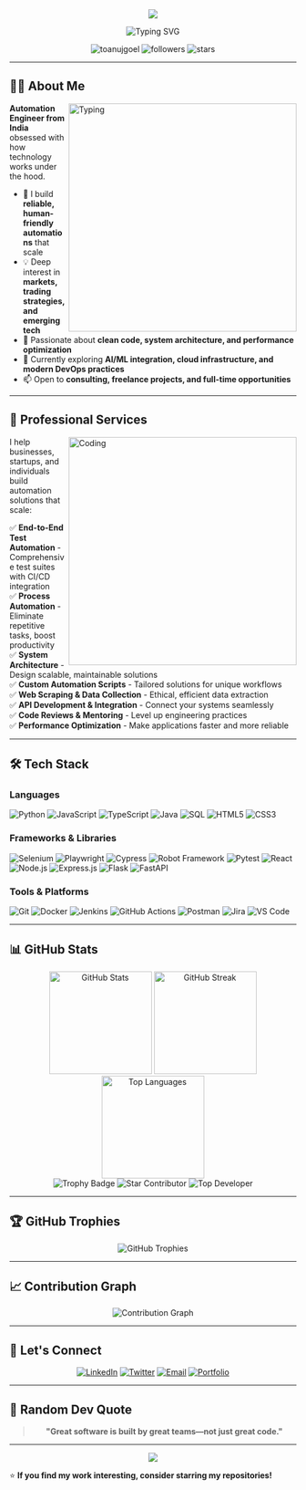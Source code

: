 <!-- Header Banner -->
<div align="center">
  <img src="https://capsule-render.vercel.app/api?type=waving&color=gradient&customColorList=6,11,20&height=200&section=header&text=Anuj%20Goel&fontSize=80&fontAlignY=35&animation=twinkling&fontColor=fff" />
</div>

<!-- Typing Animation -->
<p align="center">
  <img src="https://readme-typing-svg.demolab.com?font=Fira+Code&size=22&duration=3000&pause=1000&color=00D9FF&center=true&vCenter=true&multiline=false&width=600&lines=Automation+Engineer+%7C+Tech+Enthusiast;Building+Scalable+Solutions;Full-Stack+%2B+DevOps+%2B+Testing" alt="Typing SVG" />
</p>

<!-- Profile Views & Stats Badges -->
<p align="center">
  <img src="https://komarev.com/ghpvc/?username=toanujgoel&label=Profile%20views&color=0e75b6&style=flat" alt="toanujgoel" />
  <img src="https://img.shields.io/github/followers/toanujgoel?label=Followers&style=for-the-badge&color=blue" alt="followers" />
  <img src="https://img.shields.io/github/stars/toanujgoel?label=Stars&style=for-the-badge&color=yellow" alt="stars" />
</p>

---

## 👨‍💻 About Me

<img align="right" alt="Typing" width="400" src="https://readme-typing-svg.demolab.com?font=Fira+Code&size=22&duration=3000&pause=1000&color=00D9FF&center=true&vCenter=true&multiline=false&width=400&lines=Coding...;Building...;Automating...;Testing..." />

**Automation Engineer from India** obsessed with how technology works under the hood.

- 🔧 I build **reliable, human-friendly automations** that scale
- 💡 Deep interest in **markets, trading strategies, and emerging tech**
- 🚀 Passionate about **clean code, system architecture, and performance optimization**
- 🎯 Currently exploring **AI/ML integration, cloud infrastructure, and modern DevOps practices**
- 📫 Open to **consulting, freelance projects, and full-time opportunities**

---

## 💼 Professional Services

<img align="right" alt="Coding" width="400" src="https://cdn.dribbble.com/users/1162077/screenshots/3848914/programmer.gif"/>

I help businesses, startups, and individuals build automation solutions that scale:

✅ **End-to-End Test Automation** - Comprehensive test suites with CI/CD integration  
✅ **Process Automation** - Eliminate repetitive tasks, boost productivity  
✅ **System Architecture** - Design scalable, maintainable solutions  
✅ **Custom Automation Scripts** - Tailored solutions for unique workflows  
✅ **Web Scraping & Data Collection** - Ethical, efficient data extraction  
✅ **API Development & Integration** - Connect your systems seamlessly  
✅ **Code Reviews & Mentoring** - Level up engineering practices  
✅ **Performance Optimization** - Make applications faster and more reliable  

---

## 🛠️ Tech Stack

### Languages

![Python](https://img.shields.io/badge/Python-3776AB?style=for-the-badge&logo=python&logoColor=white)
![JavaScript](https://img.shields.io/badge/JavaScript-F7DF1E?style=for-the-badge&logo=javascript&logoColor=black)
![TypeScript](https://img.shields.io/badge/TypeScript-007ACC?style=for-the-badge&logo=typescript&logoColor=white)
![Java](https://img.shields.io/badge/Java-ED8B00?style=for-the-badge&logo=java&logoColor=white)
![SQL](https://img.shields.io/badge/SQL-4479A1?style=for-the-badge&logo=postgresql&logoColor=white)
![HTML5](https://img.shields.io/badge/HTML5-E34F26?style=for-the-badge&logo=html5&logoColor=white)
![CSS3](https://img.shields.io/badge/CSS3-1572B6?style=for-the-badge&logo=css3&logoColor=white)

### Frameworks & Libraries

![Selenium](https://img.shields.io/badge/Selenium-43B02A?style=for-the-badge&logo=selenium&logoColor=white)
![Playwright](https://img.shields.io/badge/Playwright-2EAD33?style=for-the-badge&logo=playwright&logoColor=white)
![Cypress](https://img.shields.io/badge/Cypress-17202C?style=for-the-badge&logo=cypress&logoColor=white)
![Robot Framework](https://img.shields.io/badge/Robot_Framework-000000?style=for-the-badge&logo=robot-framework&logoColor=white)
![Pytest](https://img.shields.io/badge/Pytest-0A9EDC?style=for-the-badge&logo=pytest&logoColor=white)
![React](https://img.shields.io/badge/React-20232A?style=for-the-badge&logo=react&logoColor=61DAFB)
![Node.js](https://img.shields.io/badge/Node.js-339933?style=for-the-badge&logo=node.js&logoColor=white)
![Express.js](https://img.shields.io/badge/Express.js-000000?style=for-the-badge&logo=express&logoColor=white)
![Flask](https://img.shields.io/badge/Flask-000000?style=for-the-badge&logo=flask&logoColor=white)
![FastAPI](https://img.shields.io/badge/FastAPI-009688?style=for-the-badge&logo=fastapi&logoColor=white)

### Tools & Platforms

![Git](https://img.shields.io/badge/Git-F05032?style=for-the-badge&logo=git&logoColor=white)
![Docker](https://img.shields.io/badge/Docker-2496ED?style=for-the-badge&logo=docker&logoColor=white)
![Jenkins](https://img.shields.io/badge/Jenkins-D24939?style=for-the-badge&logo=jenkins&logoColor=white)
![GitHub Actions](https://img.shields.io/badge/GitHub_Actions-2088FF?style=for-the-badge&logo=github-actions&logoColor=white)
![Postman](https://img.shields.io/badge/Postman-FF6C37?style=for-the-badge&logo=postman&logoColor=white)
![Jira](https://img.shields.io/badge/Jira-0052CC?style=for-the-badge&logo=jira&logoColor=white)
![VS Code](https://img.shields.io/badge/VS_Code-007ACC?style=for-the-badge&logo=visual-studio-code&logoColor=white)

---

## 📊 GitHub Stats

<div align="center">
  <img src="https://github-readme-stats.vercel.app/api?username=toanujgoel&show_icons=true&theme=tokyonight&hide_border=true&bg_color=0D1117&title_color=00D9FF&icon_color=00D9FF" alt="GitHub Stats" height="180"/>
  <img src="https://github-readme-streak-stats.herokuapp.com/?user=toanujgoel&theme=tokyonight&hide_border=true&background=0D1117&ring=00D9FF&fire=00D9FF&currStreakLabel=00D9FF" alt="GitHub Streak" height="180"/>
</div>

<div align="center">
  <img src="https://github-readme-stats.vercel.app/api/top-langs/?username=toanujgoel&layout=compact&theme=tokyonight&hide_border=true&bg_color=0D1117&title_color=00D9FF" alt="Top Languages" height="180"/>
</div>

<!-- Hardcoded Trophy Badge -->
<div align="center">
  <img src="https://img.shields.io/badge/🏆_GitHub_Trophy-Gold-FFD700?style=for-the-badge" alt="Trophy Badge" />
  <img src="https://img.shields.io/badge/⭐_Star_Contributor-Platinum-E5E4E2?style=for-the-badge" alt="Star Contributor" />
  <img src="https://img.shields.io/badge/🚀_Top_Developer-Diamond-B9F2FF?style=for-the-badge" alt="Top Developer" />
</div>

---

## 🏆 GitHub Trophies

<div align="center">
  <img src="https://github-profile-trophy.vercel.app/?username=toanujgoel&theme=tokyonight&no-frame=true&no-bg=true&column=7" alt="GitHub Trophies" />
</div>

---

## 📈 Contribution Graph

<div align="center">
  <img src="https://github-readme-activity-graph.vercel.app/graph?username=toanujgoel&bg_color=0D1117&color=00D9FF&line=00D9FF&point=FFFFFF&hide_border=true" alt="Contribution Graph" />
</div>

---

## 🤝 Let's Connect

<div align="center">

[![LinkedIn](https://img.shields.io/badge/LinkedIn-0077B5?style=for-the-badge&logo=linkedin&logoColor=white)](https://linkedin.com/in/anujgoel)
[![Twitter](https://img.shields.io/badge/Twitter-1DA1F2?style=for-the-badge&logo=twitter&logoColor=white)](https://twitter.com/toanujgoel)
[![Email](https://img.shields.io/badge/Email-D14836?style=for-the-badge&logo=gmail&logoColor=white)](mailto:anuj@example.com)
[![Portfolio](https://img.shields.io/badge/Portfolio-000000?style=for-the-badge&logo=About.me&logoColor=white)](https://anujgoel.dev)

</div>

---

## 💭 Random Dev Quote

<div align="center">
  <blockquote>
    <p><strong>"Great software is built by great teams—not just great code."</strong></p>
  </blockquote>
</div>

---

<div align="center">
  <img src="https://capsule-render.vercel.app/api?type=waving&color=gradient&customColorList=6,11,20&height=100&section=footer" />
</div>

⭐ **If you find my work interesting, consider starring my repositories!**
